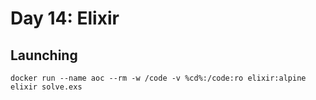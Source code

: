 # Day 14: Elixir

## Launching

```
docker run --name aoc --rm -w /code -v %cd%:/code:ro elixir:alpine elixir solve.exs
```

